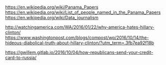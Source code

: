 
<!--
-->

https://en.wikipedia.org/wiki/Panama_Papers
https://en.wikipedia.org/wiki/List_of_people_named_in_the_Panama_Papers
https://en.wikipedia.org/wiki/Data_journalism

http://watchingamerica.com/WA/2016/01/22/why-america-hates-hillary-clinton/
https://www.washingtonpost.com/blogs/compost/wp/2016/10/14/the-hideous-diabolical-truth-about-hillary-clinton/?utm_term=.3fb7ea92f18b

https://gwillem.gitlab.io/2016/10/04/how-republicans-send-your-credit-card-to-russia/


<!-- vim: set autoindent expandtab sw=4 syntax=markdown: -->
